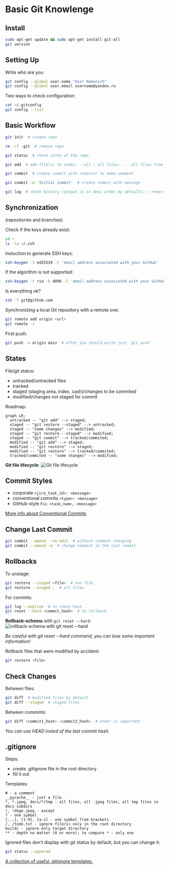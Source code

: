 # Basic Git Knowlenge

## Install
```bash
sudo apt-get update && sudo apt-get install git-all
git version
```

## Setting Up
Write who are you:
```bash
git config --global user.name "User Namonich"
git config --global user.email username@yandex.ru
```

Two ways to check configuration:
```bash
cat ~/.gitconfig
git config --list
```

## Basic Workflow
```bash
git init  # create repo
```
```bash
rm -rf .git  # remove repo
```
```bash
git status  # check state of the repo
```
```bash
git add  # add file(s) to index; --all - all files; . - all files from current dir
```
```bash
git commit  # create commit with redactor to make comment
```
```bash
git commit -m 'Initial commit'  # create commit with message
```
```bash
git log  # check history (output is in desc order by default); --reverse - asc order; --oneline - short way
```

## Synchronization
(repositories and branches)  

Check if the keys already exist:
```bash
cd ~
ls -la ~/.ssh
```

Instuction to generate SSH keys:
```bash
ssh-keygen -t ed25519 -C 'email address associated with your GitHub'
```
If the algorithm is not supported:
```bash
ssh-keygen -t rsa -b 4096 -C 'email address associated with your GitHub'
```

Is everything ok?
```bash
ssh -T git@github.com
```

Synchronizing a local Git repository with a remote one:
```bash
git remote add origin <url>
git remote -v
```

First push:
```bash
git push -u origin main  # after you should write just `git push`
```

## States
File/git status:
- untracked/untracked files
- tracked
- staged (staging area, index, cash)/changes to be commited
- modified/changes not staged for commit

Roadmap:
```mermaid
graph LR;
  untracked -- "git add" --> staged;
  staged -- "git restore --staged" --> untracked;
  staged -- "some changes" --> modified;
  staged -- "git restore --staged" --> modified;
  staged -- "git commit" --> tracked/commited;
  modified -- "git add" --> staged;
  modified -- "git restore" --> staged;
  modified -- "git restore" --> tracked/commited;
  tracked/commited -- "some changes" --> modified;
```

**Git file lifecycle**:
![Git file lifecycle](https://pictures.s3.yandex.net/resources/M2_T5_1686651284.png)

## Commit Styles
- corporate `<jira_task_id>: <message>`
- conventional commits `<type>: <message>`
- GitHub-style `Fix <task_num>, <message>`

[More info about Conventional Commits](https://www.conventionalcommits.org/en/v1.0.0-beta.4/#%D1%81%D0%BF%D0%B5%D1%86%D0%B8%D1%84%D0%B8%D0%BA%D0%B0%D1%86%D0%B8%D1%8F "Conventional Commits")

## Change Last Commit
```bash
git commit --amend --no-edit  # without comment changing
git commit --amend -m  # change comment in the last commit
```

## Rollbacks
To unstage:
```bash
git restore --staged <file>  # one file
git restore --staged .  # all files
```

For commits:
```bash
git log --oneline  # to check hash
git reset --hard <commit_hash>  # to rollback
```

**Rollback-schema** with `git reset --hard`:
![rollback-schema with git reset --hard](https://pictures.s3.yandex.net/resources/M2_T6_1686651127.png "git reset --hard")

*Be careful with git reset --hard command, you can lose some important information!*

Rollback files that were modified by accident:
```bash
git restore <file>
```

## Check Changes
Between files:
```bash
git diff  # modified files by default
git diff --staged  # staged files
```

Between commints:
```bash
git diff <commit1_hash> <commit2_hash>  # order is important
```
*You can use HEAD insted of the last commit hash.*

## .gitignore
Steps:
- create .gitignore file in the root directory
- fill it out

Templates:
```
# - a comment
__pycache__ - just a file
*, *.jpeg, docs/*/tmp - all files, all .jpeg files, all tmp files in docs subdirs
!, !doge.jpeg - except
? - one symbol
[...], [1-9], [a-z] - one symbol from brackets
/, /todo.txt - ignore file(s) only in the root directory
build/ - ignore only target directory
** - depth no matter (0 or more); to compare * - only one
```

Ignored files don't display with git status by default, but you can change it:
```bash
git status --ignored
```

[A collection of useful .gitignore templates.](https://github.com/github/gitignore ".gitignore templates")
